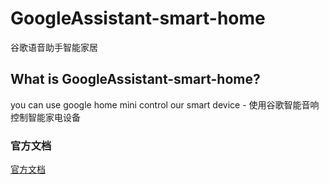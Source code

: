 # GoogleAssistant-smart-home
谷歌语音助手智能家居

## What is GoogleAssistant-smart-home?
you can use google home mini control our smart device - 使用谷歌智能音响控制智能家电设备

### 官方文档
[官方文档](https://dueros.baidu.com/didp/doc/dueros-bot-platform/dbp-smart-home/protocol/discovery-message_markdown)
